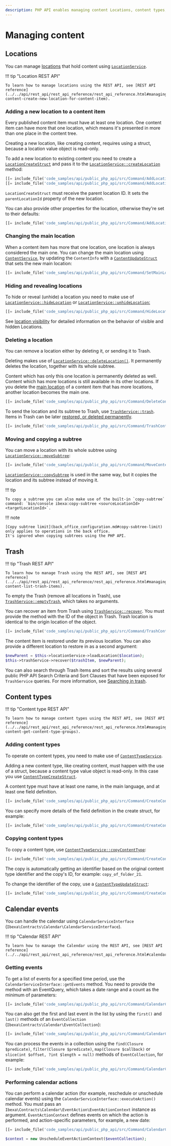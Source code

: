 ```yaml
---
description: PHP API enables managing content Locations, content types, content in Trash, and Calendar events.
---
```


# Managing content

## Locations

You can manage [locations](locations.md) that hold content using [`LocationService`](/api/php_api/php_api_reference/classes/Ibexa-Contracts-Core-Repository-LocationService.html).

!!! tip "Location REST API"

    To learn how to manage locations using the REST API, see [REST API reference](../../api/rest_api/rest_api_reference/rest_api_reference.html#managing-content-create-new-location-for-content-item).

### Adding a new location to a content item

Every published content item must have at least one location.
One content item can have more that one location, which means it's presented in more than one place in the content tree.

Creating a new location, like creating content, requires using a struct, because a location value object is read-only.

To add a new location to existing content you need to create a [`LocationCreateStruct`](/api/php_api/php_api_reference/classes/Ibexa-Contracts-Core-Repository-Values-Content-LocationCreateStruct.html) and pass it to the [`LocationService::createLocation`](/api/php_api/php_api_reference/classes/Ibexa-Contracts-Core-Repository-LocationService.html#method_createLocation) method:

``` php
[[= include_file('code_samples/api/public_php_api/src/Command/AddLocationToContentCommand.php', 55, 56) =]]
[[= include_file('code_samples/api/public_php_api/src/Command/AddLocationToContentCommand.php', 60, 62) =]]
```

`LocationCreateStruct` must receive the parent location ID.
It sets the `parentLocationId` property of the new location.

You can also provide other properties for the location, otherwise they're set to their defaults:

``` php
[[= include_file('code_samples/api/public_php_api/src/Command/AddLocationToContentCommand.php', 57, 59) =]]
```

### Changing the main location

When a content item has more that one location, one location is always considered the main one.
You can change the main location using [`ContentService`](/api/php_api/php_api_reference/classes/Ibexa-Contracts-Core-Repository-ContentService.html), by updating the `ContentInfo` with a [`ContentUpdateStruct`](/api/php_api/php_api_reference/classes/Ibexa-Contracts-Core-Repository-Values-Content-ContentUpdateStruct.html) that sets the new main location:

``` php
[[= include_file('code_samples/api/public_php_api/src/Command/SetMainLocationCommand.php', 53, 57) =]]
```

### Hiding and revealing locations

To hide or reveal (unhide) a location you need to make use of [`LocationService::hideLocation`](/api/php_api/php_api_reference/classes/Ibexa-Contracts-Core-Repository-LocationService.html#method_hideLocation) or [`LocationService::unhideLocation`:](/api/php_api/php_api_reference/classes/Ibexa-Contracts-Core-Repository-LocationService.html#method_unhideLocation)

``` php
[[= include_file('code_samples/api/public_php_api/src/Command/HideLocationCommand.php', 51, 52) =]][[= include_file('code_samples/api/public_php_api/src/Command/HideLocationCommand.php', 54, 55) =]]
```

See [location visibility](locations.md#location-visibility) for detailed information on the behavior of visible and hidden Locations.

### Deleting a location

You can remove a location either by deleting it, or sending it to Trash.

Deleting makes use of [`LocationService::deleteLocation()`](/api/php_api/php_api_reference/classes/Ibexa-Contracts-Core-Repository-LocationService.html#method_deleteLocation).
It permanently deletes the location, together with its whole subtree.

Content which has only this one location is permanently deleted as well.
Content which has more locations is still available in its other locations.
If you delete the [main location](#changing-the-main-location) of a content item that has more locations, another location becomes the main one.

``` php
[[= include_file('code_samples/api/public_php_api/src/Command/DeleteContentCommand.php', 49, 50) =]]
```

To send the location and its subtree to Trash, use [`TrashService::trash`](/api/php_api/php_api_reference/classes/Ibexa-Contracts-Core-Repository-TrashService.html#).
Items in Trash can be later [restored, or deleted permanently](#trash).

``` php
[[= include_file('code_samples/api/public_php_api/src/Command/TrashContentCommand.php', 59, 60) =]]
```

### Moving and copying a subtree

You can move a location with its whole subtree using [`LocationService::moveSubtree`](/api/php_api/php_api_reference/classes/Ibexa-Contracts-Core-Repository-LocationService.html#method_moveSubtree):

``` php
[[= include_file('code_samples/api/public_php_api/src/Command/MoveContentCommand.php', 51, 54) =]]
```

[`LocationService::copySubtree`](/api/php_api/php_api_reference/classes/Ibexa-Contracts-Core-Repository-LocationService.html#method_copySubtree) is used in the same way, but it copies the location and its subtree instead of moving it.

!!! tip

    To copy a subtree you can also make use of the built-in `copy-subtree` command: `bin/console ibexa:copy-subtree <sourceLocationId> <targetLocationId>`.

!!! note

    [Copy subtree limit](back_office_configuration.md#copy-subtree-limit) only applies to operations in the back office.
    It's ignored when copying subtrees using the PHP API.

## Trash

!!! tip "Trash REST API"

    To learn how to manage Trash using the REST API, see [REST API reference](../../api/rest_api/rest_api_reference/rest_api_reference.html#managing-content-list-trash-items).

To empty the Trash (remove all locations in Trash), use [`TrashService::emptyTrash`](/api/php_api/php_api_reference/classes/Ibexa-Contracts-Core-Repository-TrashService.html#method_emptyTrash), which takes no arguments.

You can recover an item from Trash using [`TrashService::recover`](/api/php_api/php_api_reference/classes/Ibexa-Contracts-Core-Repository-TrashService.html#method_recover).
You must provide the method with the ID of the object in Trash.
Trash location is identical to the origin location of the object.

``` php
[[= include_file('code_samples/api/public_php_api/src/Command/TrashContentCommand.php', 69, 70) =]]
```

The content item is restored under its previous location.
You can also provide a different location to restore in as a second argument:

``` php
$newParent = $this->locationService->loadLocation($location);
$this->trashService->recover($trashItem, $newParent);
```

You can also search through Trash items and sort the results using several public PHP API Search Criteria and Sort Clauses that have been exposed for `TrashService` queries.
For more information, see [Searching in trash](search_api.md#searching-in-trash).

## Content types

!!! tip "Content type REST API"

    To learn how to manage content types using the REST API, see [REST API reference](../../api/rest_api/rest_api_reference/rest_api_reference.html#managing-content-get-content-type-groups).

### Adding content types

To operate on content types, you need to make use of [`ContentTypeService`](/api/php_api/php_api_reference/classes/Ibexa-Contracts-Core-Repository-ContentTypeService.html).

Adding a new content type, like creating content, must happen with the use of a struct, because a content type value object is read-only.
In this case you use [`ContentTypeCreateStruct`](/api/php_api/php_api_reference/classes/Ibexa-Contracts-Core-Repository-Values-ContentType-ContentTypeCreateStruct.html).

A content type must have at least one name, in the main language, and at least one field definition.

``` php
[[= include_file('code_samples/api/public_php_api/src/Command/CreateContentTypeCommand.php', 64, 74) =]][[= include_file('code_samples/api/public_php_api/src/Command/CreateContentTypeCommand.php', 81, 90) =]]
```

You can specify more details of the field definition in the create struct, for example:

``` php
[[= include_file('code_samples/api/public_php_api/src/Command/CreateContentTypeCommand.php', 72, 82) =]]
```

### Copying content types

To copy a content type, use [`ContentTypeService::copyContentType`](/api/php_api/php_api_reference/classes/Ibexa-Contracts-Core-Repository-ContentTypeService.html#method_copyContentType):

``` php
[[= include_file('code_samples/api/public_php_api/src/Command/CreateContentTypeCommand.php', 94, 95) =]]
```

The copy is automatically getting an identifier based on the original content type identifier and the copy's ID, for example: `copy_of_folder_21`.

To change the identifier of the copy, use a [`ContentTypeUpdateStruct`](/api/php_api/php_api_reference/classes/Ibexa-Contracts-Core-Repository-Values-ContentType-ContentTypeUpdateStruct.html):

``` php
[[= include_file('code_samples/api/public_php_api/src/Command/CreateContentTypeCommand.php', 95, 101) =]]
```

## Calendar events

You can handle the calendar using `CalendarServiceInterface` (`Ibexa\Contracts\Calendar\CalendarServiceInterface`).

!!! tip "Calendar REST API"

    To learn how to manage the Calendar using the REST API, see [REST API reference](../../api/rest_api/rest_api_reference/rest_api_reference.html#calendar).

### Getting events

To get a list of events for a specified time period, use the `CalendarServiceInterface::getEvents` method.
You need to provide the method with an EventQuery, which takes a date range and a count as the minimum of parameters:

``` php
[[= include_file('code_samples/api/public_php_api/src/Command/CalendarCommand.php', 44, 55) =]]
```

You can also get the first and last event in the list by using the `first()` and `last()` methods of an `EventCollection` (`Ibexa\Contracts\Calendar\EventCollection`):

``` php
[[= include_file('code_samples/api/public_php_api/src/Command/CalendarCommand.php', 56, 58) =]]
```

You can process the events in a collection using the `find(Closure $predicate)`, `filter(Closure $predicate)`, `map(Closure $callback)` or `slice(int $offset, ?int $length = null)` methods of `EventCollection`, for example:

``` php
[[= include_file('code_samples/api/public_php_api/src/Command/CalendarCommand.php', 59, 62) =]]
```

### Performing calendar actions

You can perform a calendar action (for example, reschedule or unschedule calendar events) using the `CalendarServiceInterface::executeAction()` method.
You must pass an `Ibexa\Contracts\Calendar\EventAction\EventActionContext` instance as argument.
`EventActionContext` defines events on which the action is performed, and action-specific parameters, for example, a new date:

``` php
[[= include_file('code_samples/api/public_php_api/src/Command/CalendarCommand.php', 64, 66) =]]
```

``` php
$context = new UnscheduleEventActionContext($eventCollection);
```
